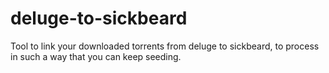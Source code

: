 deluge-to-sickbeard
============

Tool to link your downloaded torrents from deluge to sickbeard, to process in such a way that you can keep seeding.
